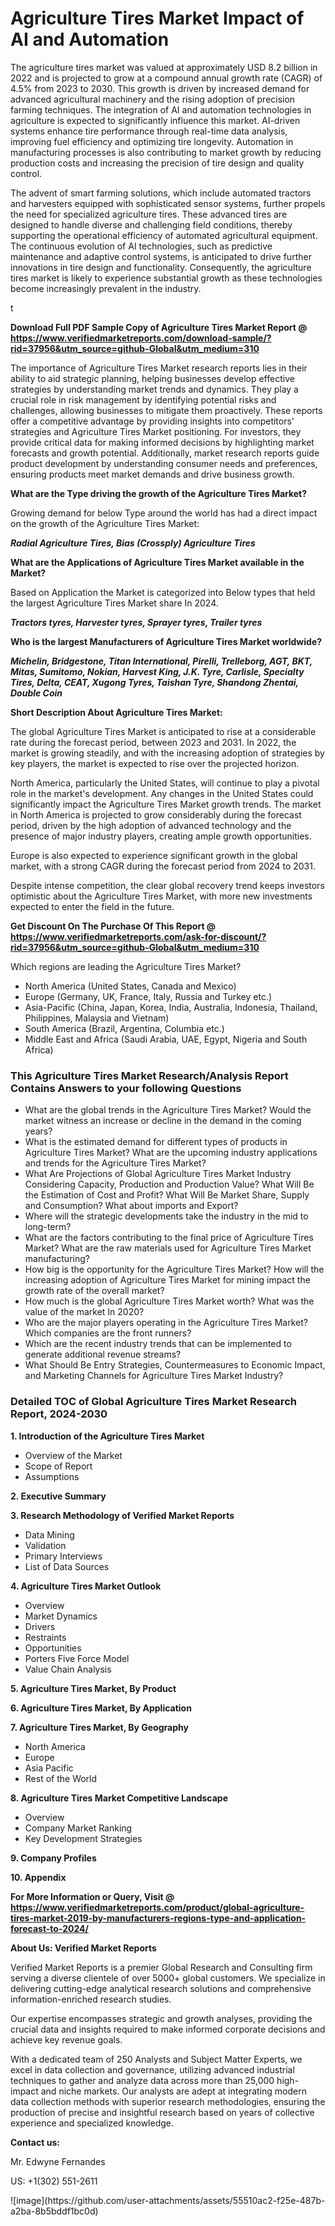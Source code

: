 <h1>Agriculture Tires Market Impact of AI and Automation</h1><p>The agriculture tires market was valued at approximately USD 8.2 billion in 2022 and is projected to grow at a compound annual growth rate (CAGR) of 4.5% from 2023 to 2030. This growth is driven by increased demand for advanced agricultural machinery and the rising adoption of precision farming techniques. The integration of AI and automation technologies in agriculture is expected to significantly influence this market. AI-driven systems enhance tire performance through real-time data analysis, improving fuel efficiency and optimizing tire longevity. Automation in manufacturing processes is also contributing to market growth by reducing production costs and increasing the precision of tire design and quality control.</p><p>The advent of smart farming solutions, which include automated tractors and harvesters equipped with sophisticated sensor systems, further propels the need for specialized agriculture tires. These advanced tires are designed to handle diverse and challenging field conditions, thereby supporting the operational efficiency of automated agricultural equipment. The continuous evolution of AI technologies, such as predictive maintenance and adaptive control systems, is anticipated to drive further innovations in tire design and functionality. Consequently, the agriculture tires market is likely to experience substantial growth as these technologies become increasingly prevalent in the industry.</p>t</p><p id="" class=""><strong>Download Full PDF Sample Copy of Agriculture Tires Market Report @ <a href="https://www.verifiedmarketreports.com/download-sample/?rid=37956&utm_source=github-Global&utm_medium=310" target="_blank">https://www.verifiedmarketreports.com/download-sample/?rid=37956&utm_source=github-Global&utm_medium=310</a></strong></p><p>The importance of&nbsp;Agriculture Tires Market research reports lies in their ability to aid strategic planning, helping businesses develop effective strategies by understanding market trends and dynamics. They play a crucial role in risk management by identifying potential risks and challenges, allowing businesses to mitigate them proactively. These reports offer a competitive advantage by providing insights into competitors' strategies and Agriculture Tires Market positioning. For investors, they provide critical data for making informed decisions by highlighting market forecasts and growth potential. Additionally, market research reports guide product development by understanding consumer needs and preferences, ensuring products meet market demands and drive business growth.</p><p><strong>What are the&nbsp;Type driving the growth of the Agriculture Tires Market?</strong></p><p id="" class="">Growing demand for below Type around the world has had a direct impact on the growth of the Agriculture Tires Market:</p><em><strong>Radial Agriculture Tires, Bias (Crossply) Agriculture Tires</strong></em></p><strong>What are the&nbsp;Applications&nbsp;of Agriculture Tires Market available in the Market?</strong></p><p id="" class="">Based on Application the Market is categorized into Below types that held the largest Agriculture Tires Market share In 2024.</p><em><strong>Tractors tyres, Harvester tyres, Sprayer tyres, Trailer tyres</strong></em></p><strong>Who is the largest Manufacturers of Agriculture Tires Market worldwide?</strong></p><p><em><strong>Michelin, Bridgestone, Titan International, Pirelli, Trelleborg, AGT, BKT, Mitas, Sumitomo, Nokian, Harvest King, J.K. Tyre, Carlisle, Specialty Tires, Delta, CEAT, Xugong Tyres, Taishan Tyre, Shandong Zhentai, Double Coin</strong></em></p><p id="" class=""><strong>Short Description About Agriculture Tires Market:</strong></p><p>The global Agriculture Tires Market is anticipated to rise at a considerable rate during the forecast period, between 2023 and 2031. In 2022, the market is growing steadily, and with the increasing adoption of strategies by key players, the market is expected to rise over the projected horizon.</p><p>North America, particularly the United States, will continue to play a pivotal role in the market's development. Any changes in the United States could significantly impact the Agriculture Tires Market growth trends. The market in North America is projected to grow considerably during the forecast period, driven by the high adoption of advanced technology and the presence of major industry players, creating ample growth opportunities.</p><p>Europe is also expected to experience significant growth in the global market, with a strong CAGR during the forecast period from 2024 to 2031.</p><p>Despite intense competition, the clear global recovery trend keeps investors optimistic about the Agriculture Tires Market, with more new investments expected to enter the field in the future.</p><p id="" class=""><strong>Get Discount On The Purchase Of This Report @ <a href="https://www.verifiedmarketreports.com/ask-for-discount/?rid=37956&utm_source=github-Global&utm_medium=310" target="_blank">https://www.verifiedmarketreports.com/ask-for-discount/?rid=37956&utm_source=github-Global&utm_medium=310</a></strong></p>Which regions are leading the Agriculture Tires Market?</p><ul><li>North America (United States, Canada and Mexico)</li><li>Europe (Germany, UK, France, Italy, Russia and Turkey etc.)</li><li>Asia-Pacific (China, Japan, Korea, India, Australia, Indonesia, Thailand, Philippines, Malaysia and Vietnam)</li><li>South America (Brazil, Argentina, Columbia etc.)</li><li>Middle East and Africa (Saudi Arabia, UAE, Egypt, Nigeria and South Africa)</li></ul><h3 id="" class="">This Agriculture Tires Market Research/Analysis Report Contains Answers to your following Questions</h3><ul><li>What are the global trends in the Agriculture Tires Market? Would the market witness an increase or decline in the demand in the coming years?</li><li>What is the estimated demand for different types of products in Agriculture Tires Market? What are the upcoming industry applications and trends for the Agriculture Tires Market?</li><li>What Are Projections of Global Agriculture Tires Market Industry Considering Capacity, Production and Production Value? What Will Be the Estimation of Cost and Profit? What Will Be Market Share, Supply and Consumption? What about imports and Export?</li><li>Where will the strategic developments take the industry in the mid to long-term?</li><li>What are the factors contributing to the final price of Agriculture Tires Market? What are the raw materials used for Agriculture Tires Market manufacturing?</li><li>How big is the opportunity for the Agriculture Tires Market? How will the increasing adoption of Agriculture Tires Market for mining impact the growth rate of the overall market?</li><li>How much is the global Agriculture Tires Market worth? What was the value of the market In 2020?</li><li>Who are the major players operating in the Agriculture Tires Market? Which companies are the front runners?</li><li>Which are the recent industry trends that can be implemented to generate additional revenue streams?</li><li>What Should Be Entry Strategies, Countermeasures to Economic Impact, and Marketing Channels for Agriculture Tires Market Industry?</li></ul><h3 id="" class="">Detailed TOC of Global Agriculture Tires Market Research Report, 2024-2030</h3><p id="" class=""><strong>1. Introduction of the Agriculture Tires Market</strong></p><ul><li>Overview of the Market</li><li>Scope of Report</li><li>Assumptions</li></ul><p id="" class=""><strong>2. Executive Summary</strong></p><p id="" class=""><strong>3. Research Methodology of Verified Market Reports</strong></p><ul><li>Data Mining</li><li>Validation</li><li>Primary Interviews</li><li>List of Data Sources</li></ul><p id="" class=""><strong>4. Agriculture Tires Market Outlook</strong></p><ul><li>Overview</li><li>Market Dynamics</li><li>Drivers</li><li>Restraints</li><li>Opportunities</li><li>Porters Five Force Model</li><li>Value Chain Analysis</li></ul><p id="" class=""><strong>5. Agriculture Tires Market, By Product</strong></p><p id="" class=""><strong>6. Agriculture Tires Market, By Application</strong></p><p id="" class=""><strong>7. Agriculture Tires Market, By Geography</strong></p><ul><li>North America</li><li>Europe</li><li>Asia Pacific</li><li>Rest of the World</li></ul><p id="" class=""><strong>8. Agriculture Tires Market Competitive Landscape</strong></p><ul><li>Overview</li><li>Company Market Ranking</li><li>Key Development Strategies</li></ul><p id="" class=""><strong>9. Company Profiles</strong></p><p id="" class=""><strong>10. Appendix</strong></p><p id="" class=""><strong>For More Information or Query, Visit @ <a href="https://www.verifiedmarketreports.com/product/global-agriculture-tires-market-2019-by-manufacturers-regions-type-and-application-forecast-to-2024/" target="_blank">https://www.verifiedmarketreports.com/product/global-agriculture-tires-market-2019-by-manufacturers-regions-type-and-application-forecast-to-2024/</a></strong></p><p id="" class=""><strong>About Us: Verified Market Reports</strong></p><p id="" class="">Verified Market Reports is a premier Global Research and Consulting firm serving a diverse clientele of over 5000+ global customers. We specialize in delivering cutting-edge analytical research solutions and comprehensive information-enriched research studies.</p><p id="" class="">Our expertise encompasses strategic and growth analyses, providing the crucial data and insights required to make informed corporate decisions and achieve key revenue goals.</p><p id="" class="">With a dedicated team of 250 Analysts and Subject Matter Experts, we excel in data collection and governance, utilizing advanced industrial techniques to gather and analyze data across more than 25,000 high-impact and niche markets. Our analysts are adept at integrating modern data collection methods with superior research methodologies, ensuring the production of precise and insightful research based on years of collective experience and specialized knowledge.</p><p id="" class=""><strong>Contact us:</strong></p><p id="" class="">Mr. Edwyne Fernandes</p><p id="" class="">US: +1(302) 551-2611</p>
![image](https://github.com/user-attachments/assets/55510ac2-f25e-487b-a2ba-8b5bddf1bc0d)
